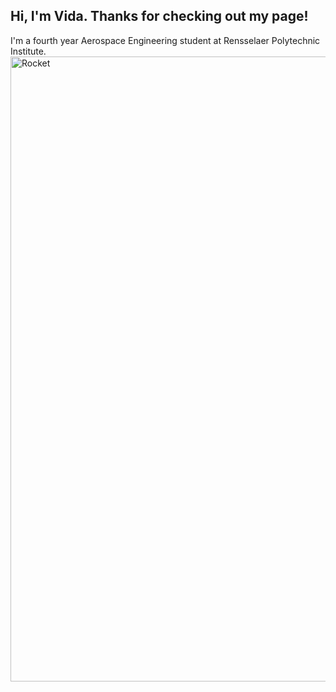 ## Hi, I'm Vida. Thanks for checking out my page!
I'm a fourth year Aerospace Engineering student at Rensselaer Polytechnic Institute. 
<img src="Rocket launch.gif" alt="Rocket" height="1000" width="1000">
